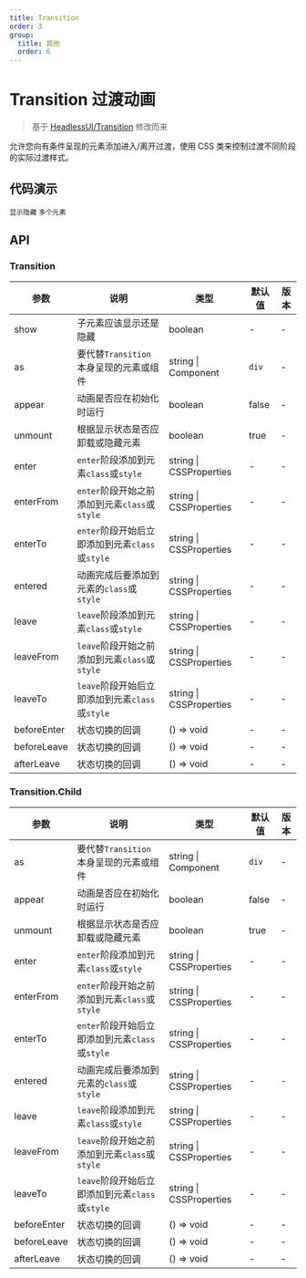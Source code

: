 ```yaml
---
title: Transition
order: 3
group:
  title: 其他
  order: 6
---
```


# Transition 过渡动画

> 基于 [HeadlessUI/Transition](https://headlessui.com/react/transition) 修改而来

允许您向有条件呈现的元素添加进入/离开过渡，使用 CSS 类来控制过渡不同阶段的实际过渡样式。

## 代码演示

<!-- prettier-ignore -->
<code src="./demo/basic.tsx" >显示隐藏</code>
<code src="./demo/multiple.tsx" >多个元素</code>

## API

### Transition

| 参数 | 说明 | 类型 | 默认值 | 版本 |
| --- | --- | --- | --- | --- |
| show | 子元素应该显示还是隐藏 | boolean | - | - |
| as | 要代替`Transition`本身呈现的元素或组件 | string \| Component | `div` | - |
| appear | 动画是否应在初始化时运行 | boolean | false | - |
| unmount | 根据显示状态是否应卸载或隐藏元素 | boolean | true | - |
| enter | `enter`阶段添加到元素`class`或`style` | string \| CSSProperties | - | - |
| enterFrom | `enter`阶段开始之前添加到元素`class`或`style` | string \| CSSProperties | - | - |
| enterTo | `enter`阶段开始后立即添加到元素`class`或`style` | string \| CSSProperties | - | - |
| entered | 动画完成后要添加到元素的`class`或`style` | string \| CSSProperties | - | - |
| leave | `leave`阶段添加到元素`class`或`style` | string \| CSSProperties | - | - |
| leaveFrom | `leave`阶段开始之前添加到元素`class`或`style` | string \| CSSProperties | - | - |
| leaveTo | `leave`阶段开始后立即添加到元素`class`或`style` | string \| CSSProperties | - | - |
| beforeEnter | 状态切换的回调 | () => void | - | - |
| beforeLeave | 状态切换的回调 | () => void | - | - |
| afterLeave | 状态切换的回调 | () => void | - | - |

### Transition.Child

| 参数 | 说明 | 类型 | 默认值 | 版本 |
| --- | --- | --- | --- | --- |
| as | 要代替`Transition`本身呈现的元素或组件 | string \| Component | `div` | - |
| appear | 动画是否应在初始化时运行 | boolean | false | - |
| unmount | 根据显示状态是否应卸载或隐藏元素 | boolean | true | - |
| enter | `enter`阶段添加到元素`class`或`style` | string \| CSSProperties | - | - |
| enterFrom | `enter`阶段开始之前添加到元素`class`或`style` | string \| CSSProperties | - | - |
| enterTo | `enter`阶段开始后立即添加到元素`class`或`style` | string \| CSSProperties | - | - |
| entered | 动画完成后要添加到元素的`class`或`style` | string \| CSSProperties | - | - |
| leave | `leave`阶段添加到元素`class`或`style` | string \| CSSProperties | - | - |
| leaveFrom | `leave`阶段开始之前添加到元素`class`或`style` | string \| CSSProperties | - | - |
| leaveTo | `leave`阶段开始后立即添加到元素`class`或`style` | string \| CSSProperties | - | - |
| beforeEnter | 状态切换的回调 | () => void | - | - |
| beforeLeave | 状态切换的回调 | () => void | - | - |
| afterLeave | 状态切换的回调 | () => void | - | - |
